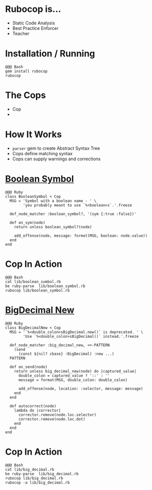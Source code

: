 <!SLIDE  center>
# Rubocop is...

* Static Code Analysis
* Best Practice Enforcer
* Teacher

<!SLIDE center>
# Installation / Running

    @@@ Bash
    gem install rubocop
    rubocop

<!SLIDE center>
# The Cops
* Cop
*

<!SLIDE center>
# How It Works

* `parser` gem to create Abstract Syntax Tree
* Cops define matching syntax
* Cops can supply warnings and corrections

<!SLIDE center>
# [Boolean Symbol](https://github.com/bbatsov/rubocop/blob/master/lib/rubocop/cop/lint/boolean_symbol.rb)
    @@@ Ruby
    class BooleanSymbol < Cop
      MSG = 'Symbol with a boolean name - ' \
            'you probably meant to use `%<boolean>s`.'.freeze

      def_node_matcher :boolean_symbol?, '(sym {:true :false})'

      def on_sym(node)
        return unless boolean_symbol?(node)

        add_offense(node, message: format(MSG, boolean: node.value))
      end
    end

<!SLIDE center>
# Cop In Action

    @@@ Bash
    cat lib/boolean_sumbol.rb
    be ruby-parse  lib/boolean_symbol.rb
    rubocop lib/boolean_symbol.rb

<!SLIDE center>
# [BigDecimal New](https://github.com/bbatsov/rubocop/blob/master/lib/rubocop/cop/lint/big_decimal_new.rb)

    @@@ Ruby
    class BigDecimalNew < Cop
      MSG = '`%<double_colon>sBigDecimal.new()` is deprecated. ' \
            'Use `%<double_colon>sBigDecimal()` instead.'.freeze

      def_node_matcher :big_decimal_new, <<-PATTERN
        (send
          (const ${nil? cbase} :BigDecimal) :new ...)
      PATTERN

      def on_send(node)
        return unless big_decimal_new(node) do |captured_value|
          double_colon = captured_value ? '::' : ''
          message = format(MSG, double_colon: double_colon)

          add_offense(node, location: :selector, message: message)
        end
      end

      def autocorrect(node)
        lambda do |corrector|
          corrector.remove(node.loc.selector)
          corrector.remove(node.loc.dot)
        end
      end
    end

<!SLIDE center>
# Cop In Action

    @@@ Bash
    cat lib/big_decimal.rb
    be ruby-parse  lib/big_decimal.rb
    rubocop lib/big_decimal.rb
    rubocop -a lib/big_decimal.rb

